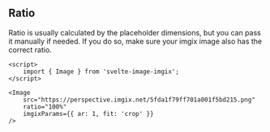 ## Ratio

Ratio is usually calculated by the placeholder dimensions, but you can pass it manually if needed.
If you do so, make sure your imgix image also has the correct ratio.

```example
<script>
    import { Image } from 'svelte-image-imgix';
</script>

<Image
    src="https://perspective.imgix.net/5fda1f79ff701a001f5bd215.png"
    ratio="100%"
    imgixParams={{ ar: 1, fit: 'crop' }}
/>
```
